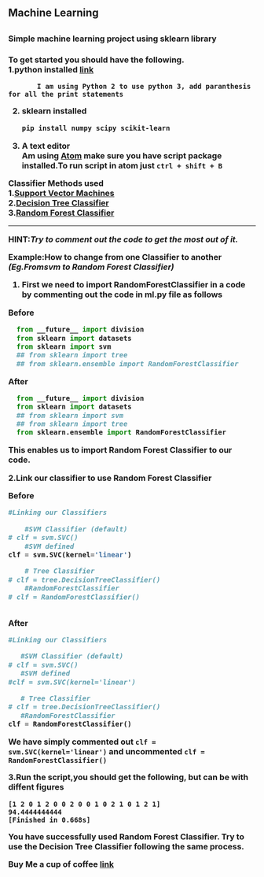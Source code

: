 <h2>Machine Learning <h2>

<h3>Simple machine learning project using sklearn library<h3>

To get started you should have the following. <br>
1.python installed [link](https://www.python.org/downloads/) <br>

           I am using Python 2 to use python 3, add paranthesis for all the print statements

2. sklearn installed

    ```bash
    pip install numpy scipy scikit-learn

    ```

3. A text editor <br>
    Am using **[Atom](https://atom.io/)** make sure you have script package installed.To run script in atom just ``ctrl + shift + B``   
  

  **Classifier Methods used** <br>
  1.[Support Vector Machines](http://scikit-learn.org/stable/modules/svm.html) <br>
  2.[Decision Tree Classifier ](http://scikit-learn.org/stable/modules/generated/sklearn.tree.DecisionTreeClassifier.html) <br>
  3.[Random Forest Classifier](http://scikit-learn.org/stable/modules/generated/sklearn.ensemble.RandomForestClassifier.html)<br>
___
**HINT**:*Try to comment out the code to get the most out of it.*

Example:**How to change from one Classifier to another** *(Eg.From**svm** to **Random Forest Classifier**)* <br>

1. First we need to import **RandomForestClassifier** in a code by commenting out the code in ml.py file as follows <br>

**Before**

```python
  from __future__ import division
  from sklearn import datasets
  from sklearn import svm
  ## from sklearn import tree
  ## from sklearn.ensemble import RandomForestClassifier

```
**After**

```python
  from __future__ import division
  from sklearn import datasets
  ## from sklearn import svm
  ## from sklearn import tree
  from sklearn.ensemble import RandomForestClassifier
```

This enables us to import **Random Forest Classifier** to our code.

2.Link our classifier to use Random Forest Classifier

**Before**

```python
#Linking our Classifiers

    #SVM Classifier (default)
# clf = svm.SVC()
    #SVM defined
clf = svm.SVC(kernel='linear')

    # Tree Classifier
# clf = tree.DecisionTreeClassifier()
    #RandomForestClassifier
# clf = RandomForestClassifier()
  
```
 **After**
 
 ```python
 #Linking our Classifiers

    #SVM Classifier (default)
# clf = svm.SVC()
    #SVM defined
#clf = svm.SVC(kernel='linear')

    # Tree Classifier
# clf = tree.DecisionTreeClassifier()
    #RandomForestClassifier
clf = RandomForestClassifier()
 
 ```
 We have simply commented out ``clf = svm.SVC(kernel='linear')`` and uncommented ``clf = RandomForestClassifier()``
 
 3.Run the script,you should get the following, but can be with diffent figures 
 ```
 [1 2 0 1 2 0 0 2 0 0 1 0 2 1 0 1 2 1]
94.4444444444
[Finished in 0.668s]
 ```
 You have successfully used Random Forest Classifier. Try to use the Decision Tree Classifier following the same process.

**Buy Me a cup of coffee** [link](buymeacoff.ee/UOoP6At7H)
